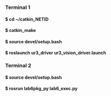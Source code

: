 ### Terminal 1  
#### $ cd ~/catkin_NETID  
#### $ catkin_make  
#### $ source devel/setup.bash  
#### $ roslaunch ur3_driver ur3_vision_driver.launch  

### Terminal 2  
#### $ source devel/setup.bash  
#### $ rosrun lab6pkg_py lab6_exec.py
